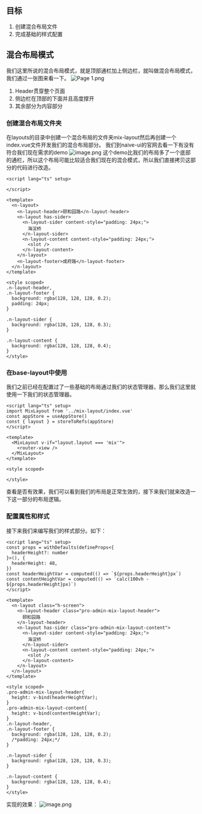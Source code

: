 ## 目标
1. 创建混合布局文件
2. 完成基础的样式配置
## 混合布局模式
我们这里所说的混合布局模式，就是顶部通栏加上侧边栏，就叫做混合布局模式，我们通过一张图来看一下。
![Page 1.png](https://cdn.nlark.com/yuque/0/2022/png/10377041/1668031883792-045bfb18-8961-4634-bff5-322be7229a8f.png#averageHue=%230a0a0a&clientId=ub39029e2-d2a1-4&from=drop&id=ueb8b4034&name=Page%201.png&originHeight=1151&originWidth=2062&originalType=binary&ratio=1&rotation=0&showTitle=false&size=78173&status=done&style=none&taskId=u88d8d561-e9d6-4217-94a1-aa05a2d02db&title=)

1. Header贯穿整个页面
2. 侧边栏在顶部的下面并且高度撑开
3. 其余部分为内容部分

### 创建混合布局文件夹
在layouts的目录中创建一个混合布局的文件夹mix-layout然后再创建一个index.vue文件开发我们的混合布局部分。
我们到naive-ui的官网去看一下有没有符合我们现在需求的demo
![image.png](https://cdn.nlark.com/yuque/0/2022/png/10377041/1668034583277-be43cd88-29d0-490e-9355-b9156fb90519.png#averageHue=%23dfdfdf&clientId=udc9ad7a8-e5ad-4&from=paste&height=426&id=uf620a08c&name=image.png&originHeight=426&originWidth=2076&originalType=binary&ratio=1&rotation=0&showTitle=false&size=33657&status=done&style=none&taskId=u25a24e36-23c7-4a59-9407-4d8b9d08e0c&title=&width=2076)
这个demo比我们的布局多了一个底部的通栏，所以这个布局可能比较适合我们现在的混合模式，所以我们直接拷贝这部分的代码进行改造。

```vue
<script lang="ts" setup>

</script>

<template>
  <n-layout>
    <n-layout-header>颐和园路</n-layout-header>
    <n-layout has-sider>
      <n-layout-sider content-style="padding: 24px;">
        海淀桥
      </n-layout-sider>
      <n-layout-content content-style="padding: 24px;">
        <slot />
      </n-layout-content>
    </n-layout>
    <n-layout-footer>成府路</n-layout-footer>
  </n-layout>
</template>

<style scoped>
.n-layout-header,
.n-layout-footer {
  background: rgba(128, 128, 128, 0.2);
  padding: 24px;
}

.n-layout-sider {
  background: rgba(128, 128, 128, 0.3);
}

.n-layout-content {
  background: rgba(128, 128, 128, 0.4);
}
</style>

```

### 在base-layout中使用
我们之前已经在配置过了一些基础的布局通过我们的状态管理器，那么我们这里就使用一下我们的状态管理器。
```vue
<script lang="ts" setup>
import MixLayout from '../mix-layout/index.vue'
const appStore = useAppStore()
const { layout } = storeToRefs(appStore)
</script>

<template>
  <MixLayout v-if="layout.layout === 'mix'">
    <router-view />
  </MixLayout>
</template>

<style scoped>

</style>

```
查看是否有效果，我们可以看到我们的布局是正常生效的，接下来我们就来改造一下这一部分的布局逻辑。
### 配置属性和样式
接下来我们来编写我们的样式部分。如下：
```vue
<script lang="ts" setup>
const props = withDefaults(defineProps<{
  headerHeight?: number
}>(), {
  headerHeight: 48,
})
const headerHeightVar = computed(() => `${props.headerHeight}px`)
const contentHeightVar = computed(() => `calc(100vh - ${props.headerHeight}px)`)
</script>

<template>
  <n-layout class="h-screen">
    <n-layout-header class="pro-admin-mix-layout-header">
      颐和园路
    </n-layout-header>
    <n-layout has-sider class="pro-admin-mix-layout-content">
      <n-layout-sider content-style="padding: 24px;">
        海淀桥
      </n-layout-sider>
      <n-layout-content content-style="padding: 24px;">
        <slot />
      </n-layout-content>
    </n-layout>
  </n-layout>
</template>

<style scoped>
.pro-admin-mix-layout-header{
  height: v-bind(headerHeightVar);
}
.pro-admin-mix-layout-content{
  height: v-bind(contentHeightVar);
}
.n-layout-header,
.n-layout-footer {
  background: rgba(128, 128, 128, 0.2);
  /*padding: 24px;*/
}

.n-layout-sider {
  background: rgba(128, 128, 128, 0.3);
}

.n-layout-content {
  background: rgba(128, 128, 128, 0.4);
}
</style>

```
实现的效果：
![image.png](https://cdn.nlark.com/yuque/0/2022/png/10377041/1668036686002-b13dbc6d-5e6a-4a93-b30e-af99facee7ec.png#averageHue=%23cfcfcf&clientId=udc9ad7a8-e5ad-4&from=paste&height=1576&id=ufee9cebf&name=image.png&originHeight=1576&originWidth=3322&originalType=binary&ratio=1&rotation=0&showTitle=false&size=158756&status=done&style=none&taskId=u2c634aa3-273f-49e6-b281-84342064176&title=&width=3322)

